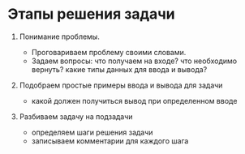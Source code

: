 Этапы решения задачи
====================

1.  Понимание проблемы. 
    - Проговариваем проблему своими словами.
    - Задаем вопросы: 
        что получаем на входе? 
        что необходимо вернуть? 
        какие типы данных для ввода и вывода?

2.  Подобраем простые примеры ввода и вывода для задачи
    - какой должен получиться вывод при определенном вводе

3. Разбиваем задачу на подзадачи
    - определяем шаги решения задачи
    - записываем комментарии для каждого шага